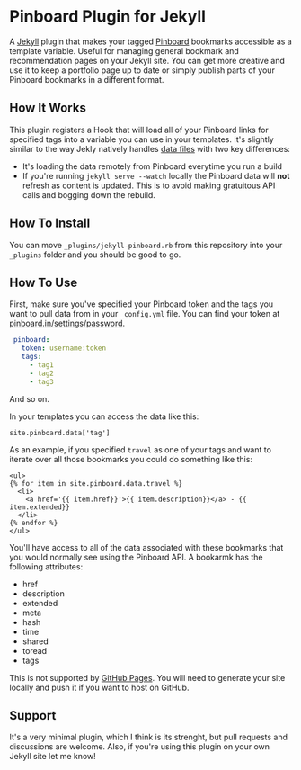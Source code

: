 #  Pinboard Plugin for Jekyll

A [Jekyll](https://jekyllrb.com) plugin that makes your tagged [Pinboard](pinboard.in) bookmarks accessible as a template variable. Useful for managing general bookmark and recommendation pages on your Jekyll site. You can get more creative and use it to keep a portfolio page up to date or simply publish parts of your Pinboard bookmarks in a different format.

## How It Works

 This plugin registers a Hook that will load all of your Pinboard links for specified tags into a variable you can use in your templates. It's slightly similar to the way Jekly natively handles [data files](https://jekyllrb.com/docs/datafiles/) with two key differences:
 
 - It's loading the data remotely from Pinboard everytime you run a build
 - If you're running `jekyll serve --watch` locally the Pinboard data will **not** refresh as content is updated. This is to avoid making gratuitous API calls and bogging down the rebuild.
 
 
## How To Install
 
You can move `_plugins/jekyll-pinboard.rb` from this repository into your `_plugins` folder and you should be good to go.
 
## How To Use

First, make sure you've specified your Pinboard token and the tags you want to pull data from in your `_config.yml` file. You can find your token at [pinboard.in/settings/password](https://pinboard.in/settings/password). 

```YAML
 pinboard:
   token: username:token
   tags:
     - tag1
     - tag2
     - tag3
````

And so on.

 In your templates you can access the data like this:

```Liquid
site.pinboard.data['tag']
```

As an example, if you specified `travel` as one of your tags and want to iterate over all those bookmarks you could do something like this:

```Liquid
<ul>
{% for item in site.pinboard.data.travel %} 
  <li>
    <a href='{{ item.href}}'>{{ item.description}}</a> - {{ item.extended}}
  </li>
{% endfor %}
</ul>
````

You'll have access to all of the data associated with these bookmarks that you would normally see using the Pinboard API. A bookarmk has the following attributes:

- href
- description
- extended
- meta
- hash
- time
- shared
- toread
- tags

This is not supported by [GitHub Pages](https://pages.github.com/versions/). You will need to generate your site locally and push it if you want to host on GitHub.

## Support

It's a very minimal plugin, which I think is its strenght, but pull requests and discussions are welcome. Also, if you're using this plugin on your own Jekyll site let me know! 